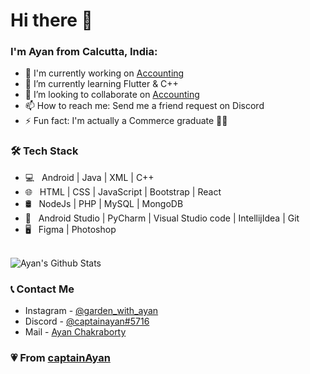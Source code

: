 # Hi there 👋

### I'm Ayan from Calcutta, India:

- 🔭 I'm currently working on [Accounting](https://github.com/captainAyan/Accounting)
- 🌱 I’m currently learning Flutter & C++
- 👯 I’m looking to collaborate on [Accounting](https://github.com/captainAyan/Accounting)
- 📫 How to reach me: Send me a friend request on Discord
- ⚡ Fun fact: I'm actually a Commerce graduate 👨‍🎓

### 🛠 Tech Stack

- 💻 &nbsp; Android | Java | XML | C++  
- 🌐 &nbsp; HTML | CSS | JavaScript | Bootstrap | React
- 🛢 &nbsp; NodeJs | PHP | MySQL | MongoDB
- 🔧 &nbsp; Android Studio | PyCharm | Visual Studio code | IntellijIdea | Git
- 🖥 &nbsp; Figma | Photoshop 

<br>

<img align="center" src="https://github-readme-stats.vercel.app/api?username=captainAyan&include_all_commits=true&count_private=true&show_icons=true&line_height=20&title_color=7A7ADB&icon_color=2234AE&text_color=D3D3D3&bg_color=0,000000,130F40" alt="Ayan's Github Stats">

<!--
<img align="center" src="https://github-readme-stats.anuraghazra1.vercel.app/api/top-langs/?username=captainAyan&layout=compact&theme=radical&title_color=7A7ADB&icon_color=2234AE&text_color=D3D3D3&bg_color=0,000000,130F40" />
-->

### 📞 Contact Me

- Instagram - [@garden_with_ayan](https://instagram.com/garden_with_ayan)
- Discord - [@captainayan#5716](https://discord.gg/users/captainayan#5716)
- Mail - [Ayan Chakraborty](mailto:ayanchakraborty105@gmail.com)

### 💗 From [captainAyan](https://github.com/captainAyan)
